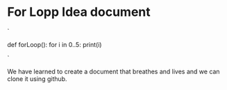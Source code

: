 # For Lopp Idea document

` 

def forLoop(): 
  for i in 0..5:
    print(i)

`

We have learned to create a document that breathes and lives and we can clone it using github. 
